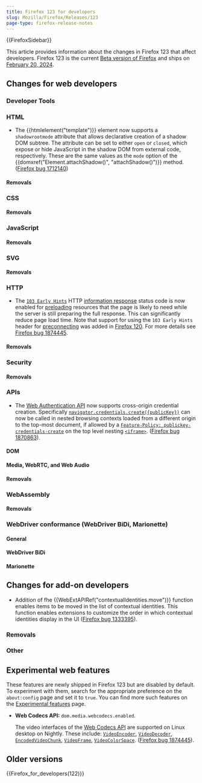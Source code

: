 ```yaml
---
title: Firefox 123 for developers
slug: Mozilla/Firefox/Releases/123
page-type: firefox-release-notes
---
```


{{FirefoxSidebar}}

This article provides information about the changes in Firefox 123 that affect developers. Firefox 123 is the current [Beta version of Firefox](https://www.mozilla.org/en-US/firefox/channel/desktop/#beta) and ships on [February 20, 2024](https://whattrainisitnow.com/release/?version=123).

## Changes for web developers

### Developer Tools

### HTML

- The {{htmlelement("template")}} element now supports a `shadowrootmode` attribute that allows declarative creation of a shadow DOM subtree. The attribute can be set to either `open` or `closed`, which expose or hide JavaScript in the shadow DOM from external code, respectively. These are the same values as the `mode` option of the {{domxref("Element.attachShadow()", "attachShadow()")}} method. ([Firefox bug 1712140](https://bugzil.la/1870052))

#### Removals

### CSS

#### Removals

### JavaScript

#### Removals

### SVG

#### Removals

### HTTP

- The [`103 Early Hints`](/en-US/docs/Web/HTTP/Status/103) HTTP [information response](/en-US/docs/Web/HTTP/Status#information_responses) status code is now enabled for [preloading](/en-US/docs/Web/HTML/Attributes/rel/preload) resources that the page is likely to need while the server is still preparing the full response.
  This can significantly reduce page load time.
  Note that support for using the `103 Early Hints` header for [preconnecting](/en-US/docs/Web/HTML/Attributes/rel/preconnect) was added in [Firefox 120](/en-US/docs/Mozilla/Firefox/Releases/120#http).
  For more details see [Firefox bug 1874445](https://bugzil.la/1874445).

#### Removals

### Security

#### Removals

### APIs

- The [Web Authentication API](/en-US/docs/Web/API/Web_Authentication_API) now supports cross-origin credential creation.
  Specifically [`navigator.credentials.create({publicKey})`](/en-US/docs/Web/API/CredentialsContainer/create) can now be called in nested browsing contexts loaded from a different origin to the top-most document, if allowed by a [`Feature-Policy: publickey-credentials-create`](/en-US/docs/Web/HTTP/Headers/Permissions-Policy/publickey-credentials-create) on the top level nesting [`<iframe>`](/en-US/docs/Web/HTML/Element/iframe#allow).
  ([Firefox bug 1870863](https://bugzil.la/1870863)).

#### DOM

#### Media, WebRTC, and Web Audio

#### Removals

### WebAssembly

#### Removals

### WebDriver conformance (WebDriver BiDi, Marionette)

#### General

#### WebDriver BiDi

#### Marionette

## Changes for add-on developers

- Addition of fhe {{WebExtAPIRef("contextualIdentities.move")}} function enables items to be moved in the list of contextual identities. This function enables extensions to customize the order in which contextual identities display in the UI ([Firefox bug 1333395](https://bugzil.la/1333395)).

### Removals

### Other

## Experimental web features

These features are newly shipped in Firefox 123 but are disabled by default. To experiment with them, search for the appropriate preference on the `about:config` page and set it to `true`. You can find more such features on the [Experimental features](/en-US/docs/Mozilla/Firefox/Experimental_features) page.

- **Web Codecs API:** `dom.media.webcodecs.enabled`.

  The video interfaces of the [Web Codecs API](/en-US/docs/Web/API/WebCodecs_API) are supported on Linux desktop on Nightly.
  These include: [`VideoEncoder`](/en-US/docs/Web/API/VideoEncoder), [`VideoDecoder`](/en-US/docs/Web/API/VideoDecoder), [`EncodedVideoChunk`](/en-US/docs/Web/API/EncodedVideoChunk), [`VideoFrame`](/en-US/docs/Web/API/VideoFrame), [`VideoColorSpace`](/en-US/docs/Web/API/VideoColorSpace).
  ([Firefox bug 1874445](https://bugzil.la/1874445)).

## Older versions

{{Firefox_for_developers(122)}}
